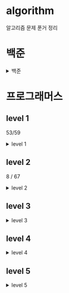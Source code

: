 # algorithm

알고리즘 문제 푼거 정리

# 백준

<details>
<summary>백준</summary>

단계별로 풀기 푸는중

1. 입출력과 사칙연산 (완료)
2. if 문 (완료)
3. for 문 (완료)
4. while 문 (완료)
5. 1차원 배열 (완료)
6. 함수
7. 문자열
8. 기본 수학1
9. 기본 수학2
10. 재귀
11. 브루트 포스
12. 정렬
13. 집합과 맵
14. 백트래킹
15. 동적 계획법 1
16. 그리디 알고리즘
17. 정수론 및 조합론
18. 스택
19. 큐, 덱
20. 분할 정복
21. 이분 탐색
22. 우선순위 큐
23. 동적 계획법 2
24. DFS와 BFS
25. 최단 경로
26. 투 포인터
27. 동적 계획법과 최단거리 역추적
28. 트리
29. 유니온 파인드

</details>

# 프로그래머스

## level 1

53/59

<details>
<summary>level 1</summary>

| 문제번호 | 문제 이름                    |     언어     | 해결 여부 | 해결 날짜 |
| :------: | ---------------------------- | :----------: | :-------: | :-------: |
|    1     | K번째수                      |      JS      |     O     |           |
|    2     | 소수만들기                   |              |           |           |
|    3     | 음양 더하기                  |      JS      |     O     | 21.06.27  |
|    4     | 신규 아이디 추천             |              |           |           |
|    5     | 폰켓몬                       |      JS      |     O     | 21.06.24  |
|    6     | 로또의 최고 순위와 최저 순위 |      JS      |     O     | 21.06.24  |
|    7     | 모든 레코드 조회하기         | Oracle,MySQL |     O     | 21.06.24  |
|    8     | 체육복                       |              |           |           |
|    9     | 완주하지 못한 선수           |      JS      |     O     | 21.02.13  |
|    10    | 모의고사                     |      JS      |     O     | 21.02.15  |
|    11    | 내적                         |      JS      |     O     | 21.06.27  |
|    12    | 크레인 인형뽑기 게임         |      JS      |     O     |   21.02   |
|    13    | 키패드 누르기                |              |           |           |
|    14    | 최댓값 구하기                |    MySQL     |     O     | 21.06.15  |
|    15    | 이름이 없는 동물의 아이디    |    MySQL     |     O     | 21.06.15  |
|    16    | 약수의 개수와 덧셈           |      JS      |     O     | 21.06.27  |
|    17    | 예산                         |              |           |           |
|    18    | 3진법 뒤집기                 |      JS      |     O     |     ?     |
|    19    | 실패율                       |              |           |           |
|    20    | 역순 정렬하기                |    MySQL     |     O     | 21.06.15  |
|    21    | 이름이 있는 동물의 아이디    |    MySQL     |     O     | 21.06.15  |
|    22    | 아픈 동물 찾기               |    MySQL     |     O     | 21.06.15  |
|    23    | 두개 더 뽑아서 더하기        |      JS      |     O     |     ?     |
|    24    | 2016년                       |      JS      |     O     | 21.06.26  |
|    25    | 어린 동물 찾기               |    MySQL     |     O     | 21.06.15  |
|    26    | 동물의 아이디와 이름         |    MySQL     |     O     | 21.06.15  |
|    27    | [1차] 비밀지도               |      JS      |     O     | 21.06.27  |
|    28    | 여러 기준으로 정렬하기       |    MySQL     |     O     | 21.06.15  |
|    29    | 가운데 글자 가져오기         |      JS      |     O     | 21.06.26  |
|    30    | 상위 n개 레코드              |    MySQL     |     O     | 21.06.27  |
|    31    | [1차] 다트 게임              |      JS      |     O     | 21.06.27  |
|    32    | 같은 숫자는 싫어             |      JS      |     O     | 21.06.26  |
|    33    | 나누어 떨어지는 숫자 배열    |      JS      |     O     |     ?     |
|    34    | 두 정수 사이의 합            |      JS      |     O     | 21.06.26  |
|    35    | 문자열 내 마음대로 정렬하기  |      JS      |     O     | 21.06.27  |
|    36    | 문자열 내 p와 y의 개수       |      JS      |     O     |     ?     |
|    37    | 문자열 내림차순으로 배치하기 |      JS      |     O     | 21.06.25  |
|    38    | 문자열 다르기 기본           |      JS      |     O     |     ?     |
|    39    | 서울에서 김서방 찾기         |      JS      |     O     |     ?     |
|    40    | 소수 찾기                    |      JS      |     O     | 21.06.24  |
|    41    | 수박수박수박수박수박수?      |      JS      |     O     | 21.06.25  |
|    42    | 문자열을 정수로 바꾸기       |      JS      |     O     | 21.06.25  |
|    43    | 시저 암호                    |      JS      |     O     | 21.06.27  |
|    44    | 약수의 합                    |      JS      |     O     | 21.06.25  |
|    45    | 이상한 문자 만들기           |      JS      |     O     | 21.06.25  |
|    46    | 자릿수 더하기                |      JS      |     O     | 21.06.25  |
|    47    | 자연수 뒤집어 배열로 만들기  |      JS      |     O     | 21.06.25  |
|    48    | 정수 내림차순으로 배치하기   |      JS      |     O     | 21.06.25  |
|    49    | 정수 제곱근 판별             |      JS      |     O     | 21.06.25  |
|    50    | 제일 작은 수 제거하기        |      JS      |     O     | 21.06.25  |
|    51    | 짝수와 홀수                  |      JS      |     O     | 21.06.25  |
|    52    | 최대공약수와 최소공배수      |      JS      |     O     | 21.06.25  |
|    53    | 콜라츠 추측                  |      JS      |     O     | 21.06.25  |
|    54    | 평균 구하기                  |      JS      |     O     | 21.06.25  |
|    55    | 하샤드 수                    |      JS      |     O     | 21.06.25  |
|    56    | 핸드폰 번호 가리기           |      JS      |     O     | 21.06.25  |
|    57    | 행렬의 덧셈                  |      JS      |     O     | 21.06.25  |
|    58    | x만큼 간격이 있는 n개의 숫자 |      JS      |     O     | 21.06.25  |
|    59    | 직사각형 별찍기              |      JS      |     O     | 21.06.25  |

</details>

## level 2

8 / 67

<details>
<summary>level 2</summary>

8/67
67 문제

| 수  |           문제 이름            | 언어  | 여부 |   날짜   | 깃 주소 |
| :-: | :----------------------------: | :---: | :--: | :------: | :-----: |
|  1  |     카카오프렌즈 컬러링북      |       |      |          |         |
|  2  |        124 나라의 숫자         |       |      |          |         |
|  3  |          문자열 압축           |       |      |          |         |
|  4  |        짝지어 제거하기         |       |      |          |         |
|  5  |         단체사진 찍기          |       |      |          |         |
|  6  |            더 맵게             |       |      |          |         |
|  7  |  고양이와 개는 몇 마리 있을까  | MySQL |  O   | 21.06.28 |         |
|  8  |         멀쩡한 사각형          |       |      |          |         |
|  9  |           오픈채팅방           |       |      |          |         |
| 10  |           타켓 넘버            |       |      |          |         |
| 11  |           기능 개발            |       |      |          |         |
| 12  |        루시와 엘라 찾기        | MySQL |  O   | 21.06.28 |         |
| 13  |     [1차] 뉴스 클러스터링      |       |      |          |         |
| 14  |          메뉴 리뉴얼           |       |      |          |         |
| 15  |             프린터             |       |      |          |         |
| 16  |          예상 대진표           |       |      |          |         |
| 17  |        게임 맵 최단거리        |       |      |          |         |
| 18  |         최솟값 구하기          | MySQL |  O   | 21.06.28 |         |
| 19  |          수식 최대화           |       |      |          |         |
| 20  |           괄호 변환            |       |      |          |         |
| 21  | 이름에 el이 들어가는 동물 찾기 | MySQL |  O   | 21.06.28 |         |
| 22  |              튜플              |       |      |          |         |
| 23  |            조이스틱            |       |      |          |         |
| 24  |           소수 찾기            |       |      |          |         |
| 25  |           가장 큰 수           |       |      |          |         |
| 26  |             후보키             |       |      |          |         |
| 27  |              카펫              |       |      |          |         |
| 28  |              위장              |       |      |          |         |
| 29  |           순위 검색            |       |      |          |         |
| 30  |            H-Index             |       |      |          |         |
| 31  |      중성화 여부 파악하기      |       |      |          |         |
| 32  |         NULL 처리하기          | MySQL |  O   | 21.06.28 |         |
| 33  |              배달              |       |      |          |         |
| 34  |      입양 시각 구하기(1)       |       |      |          |         |
| 35  |          큰 수 만들기          |       |      |          |         |
| 36  |         괄호 회전하기          |       |      |          |         |
| 37  |       다리를 지나는 트럭       |       |      |          |         |
| 38  |         동물 수 구하기         | MySQL |  O   | 21.06.28 |         |
| 39  |          삼각 달팽이           |       |      |          |         |
| 40  |           주식 가격            |       |      |          |         |
| 41  |           구명 보트            |       |      |          |         |
| 42  |         영어 끝말잇기          |       |      |          |         |
| 43  |       [1차] 프렌즈4블록        |       |      |          |         |
| 44  |      2개 이하로 다른 비트      |       |      |          |         |
| 45  |         중복 제거하기          | MySQL |  O   | 21.06.28 |         |
| 46  |       이진 변환 반복하기       |       |      |          |         |
| 47  |  DATETIME에서 DATE로 형 변환   |       |      |          |         |
| 48  |        점프와 순간 이동        |       |      |          |         |
| 49  |           [1차] 캐시           |       |      |          |         |
| 50  |     쿼드압축 후 개수 세기      |       |      |          |         |
| 51  |           스킬 트리            |       |      |          |         |
| 52  |           방문 길이            |       |      |          |         |
| 53  |     가장 큰 정사각형 찾기      |       |      |          |         |
| 54  |         [3차] 방금그곡         |       |      |          |         |
| 55  |           [3차] 압축           |       |      |          |         |
| 56  |       [3차] 파일명 정렬        |       |      |          |         |
| 57  |          올바른 괄호           |       |      |          |         |
| 58  |        [3차] n진수 게임        |       |      |          |         |
| 59  |          다음 큰 숫자          |       |      |          |         |
| 60  |            땅따먹기            |       |      |          |         |
| 61  |          숫자의 표현           |       |      |          |         |
| 62  |        최댓값과 최솟값         |  JS   |  O   | 21.06.28 |         |
| 63  |          피보나치 수           |       |      |          |         |
| 64  |          행렬의 곱셈           |       |      |          |         |
| 65  |    JadenCase 문자열 만들기     |       |      |          |         |
| 66  |       N개의 최소 공배수        |       |      |          |         |
| 67  |       동명 동물 수 찾기        | MySQL |  O   | 21.06.28 |         |

</details>

## level 3

<details>
<summary>level 3</summary>

</details>

## level 4

<details>
<summary>level 4</summary>

</details>

## level 5

<details>
<summary>level 5</summary>

</details>
